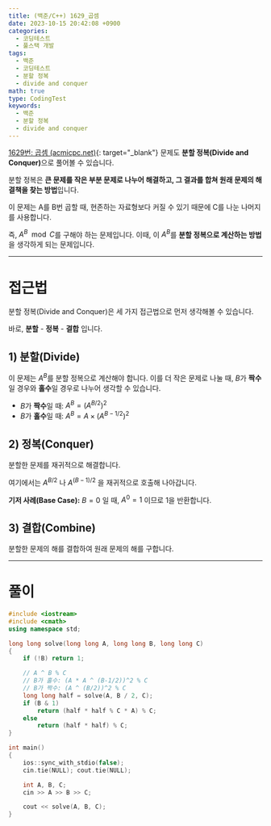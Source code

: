 ```yaml
---
title: (백준/C++) 1629_곱셈
date: 2023-10-15 20:42:08 +0900
categories:
  - 코딩테스트
  - 풀스택 개발
tags:
  - 백준
  - 코딩테스트
  - 분할 정복
  - divide and conquer
math: true
type: CodingTest
keywords:
  - 백준
  - 분할 정복
  - divide and conquer
---
```


[1629번: 곱셈 (acmicpc.net)](https://www.acmicpc.net/problem/1629){: target="_blank"} 문제도 <span class="keyword">**분할 정복(Divide and Conquer)**</span>으로 풀어볼 수 있습니다.

분할 정복은 **<span class="font_highlight">큰 문제를 작은 부분 문제로 나누어 해결</span>하고, 그 결과를 합쳐 원래 문제의 해결책을 찾는 방법**입니다.

이 문제는 A를 B번 곱할 때, 현존하는 자료형보다 커질 수 있기 때문에 C를 나눈 나머지를 사용합니다.

즉, $A^B\mod C$를 구해야 하는 문제입니다. 이때, 이 $A^B$를 **분할 정복으로 계산하는 방법**을 생각하게 되는 문제입니다.

---

# 접근법

분할 정복(Divide and Conquer)은 세 가지 접근법으로 먼저 생각해볼 수 있습니다.

바로, **분할** - **정복** - **결합** 입니다.

## 1) 분할(Divide)

이 문제는 $A^B$를 분할 정복으로 계산해야 합니다. 이를 더 작은 문제로 나눌 때, $B$가 **짝수**일 경우와 **홀수**일 경우로 나누어 생각할 수 있습니다.

- $B$가 **짝수**일 때: $A^B=(A^{B/2})^2$
- $B$가 **홀수**일 때: $A^B=A×(A^{B-1/2})^2$

## 2) 정복(Conquer)

분할한 문제를 재귀적으로 해결합니다.

여기에서는 $A^{B/2}$ 나  $A^{(B-1)/2}$ 을 재귀적으로 호출해 나아갑니다.

**기저 사례(Base Case):** $B=0$ 일 때, $A^0=1$ 이므로 1을 반환합니다.

## 3) 결합(Combine)

분할한 문제의 해를 결합하여 원래 문제의 해를 구합니다.

---

# 풀이

```cpp
#include <iostream>
#include <cmath>
using namespace std;

long long solve(long long A, long long B, long long C)
{
	if (!B) return 1;

	// A ^ B % C
	// B가 홀수: (A * A ^ (B-1/2))^2 % C
	// B가 짝수: (A ^ (B/2))^2 % C
	long long half = solve(A, B / 2, C);
	if (B & 1)
		return (half * half % C * A) % C;
	else
		return (half * half) % C;
}

int main()
{
	ios::sync_with_stdio(false);
	cin.tie(NULL); cout.tie(NULL);

	int A, B, C;
	cin >> A >> B >> C;

	cout << solve(A, B, C);
}
```